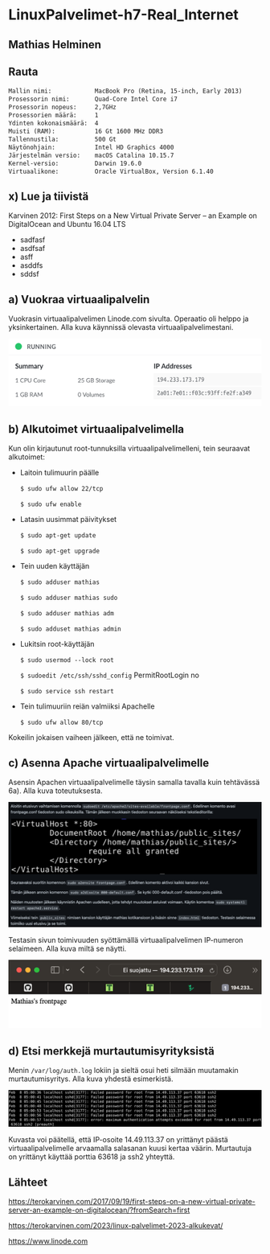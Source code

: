 # LinuxPalvelimet-h7-Real_Internet

## Mathias Helminen

## Rauta
    Mallin nimi:            MacBook Pro (Retina, 15-inch, Early 2013)
    Prosessorin nimi:       Quad-Core Intel Core i7
    Prosessorin nopeus:     2,7GHz
    Prosessorien määrä:     1
    Ydinten kokonaismäärä:  4
    Muisti (RAM):           16 Gt 1600 MHz DDR3
    Tallennustila:          500 Gt
    Näytönohjain:           Intel HD Graphics 4000
    Järjestelmän versio:    macOS Catalina 10.15.7
    Kernel-versio:          Darwin 19.6.0
    Virtuaalikone:          Oracle VirtualBox, Version 6.1.40
    
## x) Lue ja tiivistä

Karvinen 2012: First Steps on a New Virtual Private Server – an Example on DigitalOcean and Ubuntu 16.04 LTS
- sadfasf
- asdfsaf
- asff
- asddfs
- sddsf

## a) Vuokraa virtuaalipalvelin

Vuokrasin virtuaalipalvelimen Linode.com sivulta. Operaatio oli helppo ja yksinkertainen. Alla kuva käynnissä olevasta virtuaalipalvelimestani.

![Add file: Upload](linode-h7.png)

## b) Alkutoimet virtuaalipalvelimella

Kun olin kirjautunut root-tunnuksilla virtuaalipalvelimelleni, tein seuraavat alkutoimet:

- Laitoin tulimuurin päälle

    ``$ sudo ufw allow 22/tcp``
    
    ``$ sudo ufw enable``
    
- Latasin uusimmat päivitykset

    ``$ sudo apt-get update``
    
    ``$ sudo apt-get upgrade``

- Tein uuden käyttäjän

    ``$ sudo adduser mathias``
    
    ``$ sudo adduser mathias sudo``
    
    ``$ sudo adduser mathias adm``
    
    ``$ sudo adduset mathias admin``
    
- Lukitsin root-käyttäjän

    ``$ sudo usermod --lock root``
    
    ``$ sudoedit /etc/ssh/sshd_config``
    PermitRootLogin no
    
    ``$ sudo service ssh restart``
    
- Tein tulimuuriin reiän valmiiksi Apachelle

    ``$ sudo ufw allow 80/tcp``
    
Kokeilin jokaisen vaiheen jälkeen, että ne toimivat.

## c) Asenna Apache virtuaalipalvelimelle

Asensin Apachen virtuaalipalvelimelle täysin samalla tavalla kuin tehtävässä 6a). Alla kuva toteutuksesta.

![Add file: Upload](apache-h7.png)

Testasin sivun toimivuuden syöttämällä virtuaalipalvelimen IP-numeron selaimeen. Alla kuva miltä se näytti.

![Add file: Upload](ip-h7.png)


## d) Etsi merkkejä murtautumisyrityksistä

Menin ``/var/log/auth.log`` lokiin ja sieltä osui heti silmään muutamakin murtautumisyritys. Alla kuva yhdestä esimerkistä.

![Add file: Upload](failed-h7.png)

Kuvasta voi päätellä, että IP-osoite 14.49.113.37 on yrittänyt päästä virtuaalipalvelimelle arvaamalla salasanan kuusi kertaa väärin. Murtautuja on yrittänyt käyttää porttia 63618 ja ssh2 yhteyttä.

## Lähteet

https://terokarvinen.com/2017/09/19/first-steps-on-a-new-virtual-private-server-an-example-on-digitalocean/?fromSearch=first

https://terokarvinen.com/2023/linux-palvelimet-2023-alkukevat/

https://www.linode.com
